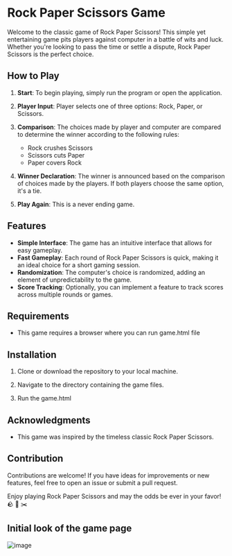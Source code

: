 # Rock Paper Scissors Game

Welcome to the classic game of Rock Paper Scissors! This simple yet entertaining game pits players against computer in a battle of wits and luck. Whether you're looking to pass the time or settle a dispute, Rock Paper Scissors is the perfect choice.

## How to Play

1. **Start**: To begin playing, simply run the program or open the application.

2. **Player Input**: Player selects one of three options: Rock, Paper, or Scissors.

3. **Comparison**: The choices made by player and computer are compared to determine the winner according to the following rules:
   - Rock crushes Scissors
   - Scissors cuts Paper
   - Paper covers Rock

4. **Winner Declaration**: The winner is announced based on the comparison of choices made by the players. If both players choose the same option, it's a tie.

5. **Play Again**: This is a never ending game.

## Features

- **Simple Interface**: The game has an intuitive interface that allows for easy gameplay.
- **Fast Gameplay**: Each round of Rock Paper Scissors is quick, making it an ideal choice for a short gaming session.
- **Randomization**: The computer's choice is randomized, adding an element of unpredictability to the game.
- **Score Tracking**: Optionally, you can implement a feature to track scores across multiple rounds or games.

## Requirements

- This game requires a browser where you can run game.html file

## Installation

1. Clone or download the repository to your local machine.
   
2. Navigate to the directory containing the game files.

3. Run the game.html

## Acknowledgments

- This game was inspired by the timeless classic Rock Paper Scissors.

## Contribution

Contributions are welcome! If you have ideas for improvements or new features, feel free to open an issue or submit a pull request.

Enjoy playing Rock Paper Scissors and may the odds be ever in your favor! 🪨 📄 ✂️
## Initial look of the game page
![image](https://github.com/KSHIRODBADIA/rock-paper-scissors-game/assets/55657175/faeaeaa0-24f2-4b4e-99fa-013cfff2ec36)
